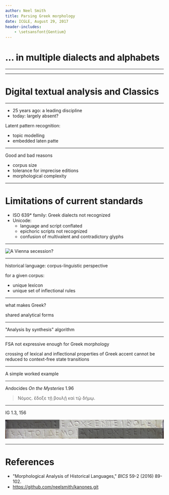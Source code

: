 ```yaml
---
author: Neel Smith
title: Parsing Greek morphology
date: ICGLE, August 29, 2017
header-includes:
    - \setsansfont{Gentium}
---
```


# ... in multiple dialects and alphabets

---


---


# Digital textual analysis and Classics


---

-   25 years ago: a leading discipline
-   today: largely absent?

Latent pattern recognition:

-    topic modelling
-    embedded laten patte

---

Good and bad reasons

-   corpus size
-   tolerance for imprecise editions
-   morphological complexity



---

# Limitations of current standards


-   ISO 639* family: Greek dialects not recognized
-   Unicode:
    -   language and script conflated
    -   epichoric scripts not recognized
    -   confusion of multivalent and contradictory glyphs

---


![A Vienna secession?](imgs/secession.png)


---

historical language: corpus-linguistic perspective

for a given corpus:

-    unique lexicon
-    unique set of inflectional rules


---

what makes Greek?

shared analytical forms


---

"Analysis by synthesis" algorithm



---

FSA not expressive enough for Greek morphology

crossing of lexical and inflectional properties of Greek accent cannot be reduced to context-free state transitions

---

A simple worked example

---


Andocides *On the Mysteries* 1.96

> Νόμος. ἔδοξε τῇ βουλῇ καὶ τῷ δήμῳ.

---

IG 1.3, 156

![Decree honoring Leonides of Halicarnassus](imgs/decree-masked.png)


---



# References

-   "Morphological Analysis of Historical Languages," *BICS* 59-2 (2016) 89-102.
-   https://github.com/neelsmith/kanones.git
